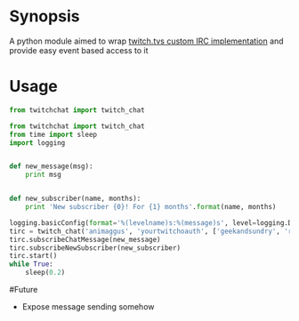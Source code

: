 # Synopsis

A python module aimed to wrap [twitch.tvs custom IRC implementation](https://github.com/justintv/Twitch-API/blob/master/IRC.md) and provide easy event based access to it

# Usage
```python
from twitchchat import twitch_chat

from twitchchat import twitch_chat
from time import sleep
import logging


def new_message(msg):
    print msg


def new_subscriber(name, months):
    print 'New subscriber {0}! For {1} months'.format(name, months)

logging.basicConfig(format='%(levelname)s:%(message)s', level=logging.DEBUG)
tirc = twitch_chat('animaggus', 'yourtwitchoauth', ['geekandsundry', 'riotgames'])
tirc.subscribeChatMessage(new_message)
tirc.subscribeNewSubscriber(new_subscriber)
tirc.start()
while True:
    sleep(0.2)
```

#Future
- Expose message sending somehow
